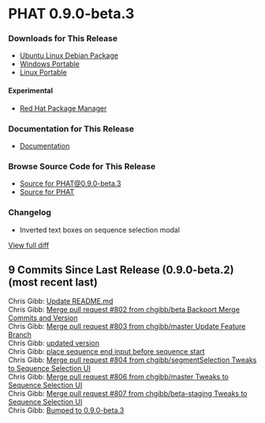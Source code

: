 # PHAT 0.9.0-beta.3
### Downloads for This Release 
* [Ubuntu Linux Debian Package](https://github.com/chgibb/PHAT/releases/download/0.9.0-beta.3/phat_0.9.0.beta.3_amd64.deb)  
* [Windows Portable](https://github.com/chgibb/PHAT/releases/download/0.9.0-beta.3/phat-win32-x64-portable.zip)  
* [Linux Portable](https://github.com/chgibb/PHAT/releases/download/0.9.0-beta.3/phat-linux-x64-portable.tar.gz)
#### Experimental
* [Red Hat Package Manager](https://github.com/chgibb/PHAT/releases/download/0.9.0-beta.3/phat-0.9.0-beta.3.x86_64.rpm)

### Documentation for This Release
* [Documentation](https://chgibb.github.io/PHATDocs/docs/releases/0.9.0-beta.3/home)

### Browse Source Code for This Release
* [Source for PHAT@0.9.0-beta.3](https://github.com/chgibb/PHAT/tree/0.9.0-beta.3)
* [Source for PHAT](https://github.com/chgibb/PHAT)

### Changelog
* Inverted text boxes on sequence selection modal  
  
[View full diff](https://github.com/chgibb/PHAT/compare/0.9.0-beta.2...0.9.0-beta.3) 
  
## 9 Commits Since Last Release (0.9.0-beta.2) (most recent last)  
Chris Gibb: [Update README.md](https://github.com/chgibb/PHAT/commit/cac6177e4be99faa53c1e6d3fad87c8fa11f5127)  
Chris Gibb: [Merge pull request #802 from chgibb/beta  Backport Merge Commits and Version](https://github.com/chgibb/PHAT/commit/1cf3951920150362b89229d1d7dd5423ec9c626e)  
Chris Gibb: [Merge pull request #803 from chgibb/master  Update Feature Branch](https://github.com/chgibb/PHAT/commit/cbab1f10fa3bd023623743439653b46241038208)  
Chris Gibb: [updated version](https://github.com/chgibb/PHAT/commit/4cc698febe49cf67b908d2c4d96ac1defba78eae)  
Chris Gibb: [place sequence end input before sequence start](https://github.com/chgibb/PHAT/commit/499ebdda9bb50ba89a68fb030c8395a9dc09d295)  
Chris Gibb: [Merge pull request #804 from chgibb/segmentSelection  Tweaks to Sequence Selection UI](https://github.com/chgibb/PHAT/commit/a66e4567fa4bab72afd5adb5a8790550cf21961e)  
Chris Gibb: [Merge pull request #806 from chgibb/master  Tweaks to Sequence Selection UI](https://github.com/chgibb/PHAT/commit/aed402f1ee4bdcbde98e09ca2e9dde4c5b86552c)  
Chris Gibb: [Merge pull request #807 from chgibb/beta-staging  Tweaks to Sequence Selection UI](https://github.com/chgibb/PHAT/commit/9d766649bcdb148009879c6cac89ebcf4d1eb27d)  
Chris Gibb: [Bumped to 0.9.0-beta.3](https://github.com/chgibb/PHAT/commit/a85592150b3533bd49a8335446be9706558211ba)  
